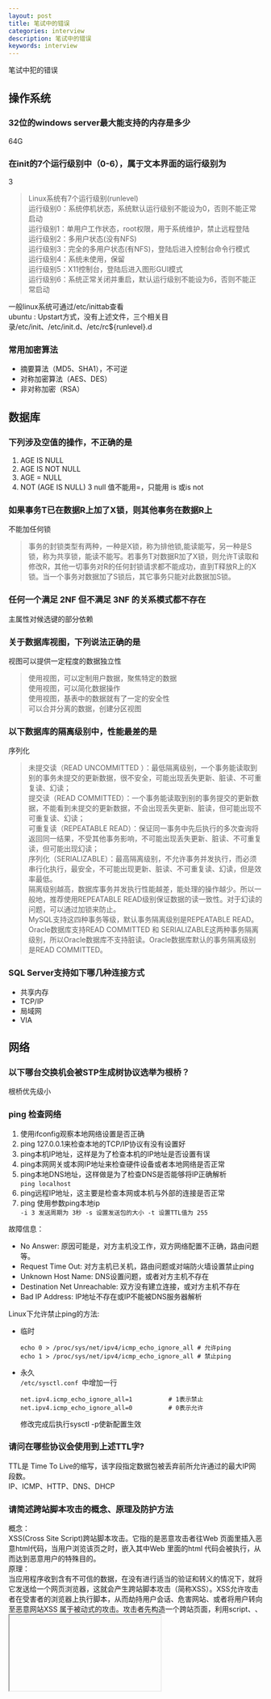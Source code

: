 ```yaml
---
layout: post
title: 笔试中的错误
categories: interview
description: 笔试中的错误
keywords: interview
---
```

笔试中犯的错误  
## 操作系统
### 32位的windows server最大能支持的内存是多少
64G
### 在init的7个运行级别中（0-6），属于文本界面的运行级别为
3  
>Linux系统有7个运行级别(runlevel)  
    运行级别0：系统停机状态，系统默认运行级别不能设为0，否则不能正常启动  
    运行级别1：单用户工作状态，root权限，用于系统维护，禁止远程登陆  
    运行级别2：多用户状态(没有NFS)  
    运行级别3：完全的多用户状态(有NFS)，登陆后进入控制台命令行模式  
    运行级别4：系统未使用，保留  
    运行级别5：X11控制台，登陆后进入图形GUI模式  
    运行级别6：系统正常关闭并重启，默认运行级别不能设为6，否则不能正常启动

一般linux系统可通过/etc/inittab查看  
ubuntu : Upstart方式，没有上述文件，三个相关目录/etc/init、/etc/init.d、/etc/rc${runlevel}.d
### 常用加密算法
- 摘要算法（MD5、SHA1），不可逆
- 对称加密算法（AES、DES）
- 非对称加密（RSA）
## 数据库
### 下列涉及空值的操作，不正确的是
1. AGE IS NULL
2. AGE IS NOT NULL
3. AGE = NULL
4. NOT (AGE IS NULL)
3 null 值不能用=，只能用 is 或is not
### 如果事务T已在数据R上加了X锁，则其他事务在数据R上
不能加任何锁  
>事务的封锁类型有两种，一种是X锁，称为排他锁,能读能写，另一种是S锁，称为共享锁，能读不能写。若事务T对数据R加了X锁，则允许T读取和修改R，其他一切事务对R的任何封锁请求都不能成功，直到T释放R上的X锁。当一个事务对数据加了S锁后，其它事务只能对此数据加S锁。 
 
### 任何一个满足 2NF 但不满足 3NF 的关系模式都不存在
主属性对候选键的部分依赖  
### 关于数据库视图，下列说法正确的是
视图可以提供一定程度的数据独立性  
>使用视图，可以定制用户数据，聚焦特定的数据    
使用视图，可以简化数据操作  
使用视图，基表中的数据就有了一定的安全性   
可以合并分离的数据，创建分区视图   

### 以下数据库的隔离级别中，性能最差的是
序列化  
>未提交读（READ UNCOMMITTED ）：最低隔离级别，一个事务能读取到别的事务未提交的更新数据，很不安全，可能出现丢失更新、脏读、不可重复读、幻读；  
提交读（READ COMMITTED）：一个事务能读取到别的事务提交的更新数据，不能看到未提交的更新数据，不会出现丢失更新、脏读，但可能出现不可重复读、幻读；  
可重复读（REPEATABLE READ）：保证同一事务中先后执行的多次查询将返回同一结果，不受其他事务影响，不可能出现丢失更新、脏读、不可重复读，但可能出现幻读；  
序列化（SERIALIZABLE）：最高隔离级别，不允许事务并发执行，而必须串行化执行，最安全，不可能出现更新、脏读、不可重复读、幻读，但是效率最低。  
隔离级别越高，数据库事务并发执行性能越差，能处理的操作越少。所以一般地，推荐使用REPEATABLE READ级别保证数据的读一致性。对于幻读的问题，可以通过加锁来防止。  
MySQL支持这四种事务等级，默认事务隔离级别是REPEATABLE READ。Oracle数据库支持READ COMMITTED 和 SERIALIZABLE这两种事务隔离级别，所以Oracle数据库不支持脏读。Oracle数据库默认的事务隔离级别是READ COMMITTED。 

### SQL Server支持如下哪几种连接方式
- 共享内存
- TCP/IP
- 局域网
- VIA
## 网络
### 以下哪台交换机会被STP生成树协议选举为根桥？
根桥优先级小
### ping 检查网络
1. 使用ifconfig观察本地网络设置是否正确
2. ping 127.0.0.1来检查本地的TCP/IP协议有没有设置好
3. ping本机IP地址，这样是为了检查本机的IP地址是否设置有误
4. ping本网网关或本网IP地址来检查硬件设备或者本地网络是否正常
5. ping本地DNS地址，这样做是为了检查DNS是否能够将IP正确解析  
`ping localhost`
6. ping远程IP地址，这主要是检查本网或本机与外部的连接是否正常
7. ping 使用参数ping本地ip  
`-i 3 发送周期为 3秒 -s 设置发送包的大小 -t 设置TTL值为 255`

故障信息：
- No Answer: 原因可能是，对方主机没工作，双方网络配置不正确，路由问题等。
- Request Time Out: 对方主机已关机，路由问题或对端防火墙设置禁止ping 
- Unknown Host Name: DNS设置问题，或者对方主机不存在 
- Destination Net Unreachable: 双方没有建立连接，或对方主机不存在 
- Bad IP Address: IP地址不存在或IP不能被DNS服务器解析

Linux下允许禁止ping的方法:
+ 临时  
    ```shell
    echo 0 > /proc/sys/net/ipv4/icmp_echo_ignore_all # 允许ping
    echo 1 > /proc/sys/net/ipv4/icmp_echo_ignore_all # 禁止ping
    ```
+ 永久  
    `/etc/sysctl.conf `中增加一行
    ```shell
    net.ipv4.icmp_echo_ignore_all=1          # 1表示禁止
    net.ipv4.icmp_echo_ignore_all=0          # 0表示允许
    ```
    修改完成后执行sysctl -p使新配置生效

### 请问在哪些协议会使用到上述TTL字?
TTL是 Time To Live的缩写，该字段指定数据包被丢弃前所允许通过的最大IP网段数。  
IP、ICMP、HTTP、DNS、DHCP
### 请简述跨站脚本攻击的概念、原理及防护方法
概念：  
XSS(Cross Site Script)跨站脚本攻击。它指的是恶意攻击者往Web 页面里插入恶意html代码，当用户浏览该页之时，嵌入其中Web 里面的html 代码会被执行，从而达到恶意用户的特殊目的。   
原理：   
当应用程序收到含有不可信的数据，在没有进行适当的验证和转义的情况下，就将它发送给一个网页浏览器，这就会产生跨站脚本攻击（简称XSS）。XSS允许攻击者在受害者的浏览器上执行脚本，从而劫持用户会话、危害网站、或者将用户转向至恶意网站XSS 属于被动式的攻击。攻击者先构造一个跨站页面，利用script、<IMG>、<IFRAME>等各种方式使得用户浏览这个页面时，触发对被攻击站点的http 请求。此时，如果被攻击者如果已经在被攻击站点登录，就会持有该站点cookie。这样该站点会认为被攻击者发起了一个http 请求。而实际上这个请求是在被攻击者不知情的情况下发起的，由此攻击者在一定程度上达到了冒充被攻击者的目的。  
防范：  
1. 根据数据将要置于的HTML上下文（包括主体、属性、JavaScript、CSS或URL）对所有的不可信数据进行恰当的转义（escape）。  
2. 使用正面的或“白名单”的，具有恰当的规范化和解码功能的输入验证方法同样会有助于防止跨站脚本。但由于很多应用程序在输入中需要特殊字符，这一方法不是完整的防护方法。这种验证方法需要尽可能地解码任何编码输入，同时在接受输入之前需要充分验证数据的长度、字符、格式、和任何商务规则。  
3. 考虑使用内容安全策略（CSP）来抵御整个网站的跨站脚本攻击。 

### VTP协议的作用是什么？主要有哪些工作模式？各种工作模式有何特点？
作用：  
VTP通过网络保持VLAN配置的统一性。VTP在系统级管理增加、删除、调整的VLAN，自动地将信息向网络中其它的交换机广播。   
工作模式与特点：   
（1）Server模式  
提供VTP消息：包括VLAN ID和名字信息；   
学习相同域名的VTP消息；  
转发相同域名的VTP消息；   
可以添加、删除和更改VLAN ，VLAN信息写入NVRAM；  
（2）Client 模式  
请求VTP消息；   
学习相同域名的VTP消息；  
转发相同域名的VTP消息；  
不可以添加、删除和更改VLAN ，VLAN信息不会写入NVRAM；    
（3）Transparent模式   
不提供VTP消息；   
不学习VTP消息；   
可以添加、删除和更改VLAN ，只在本地有效，VLAN信息写入NVRAM。  